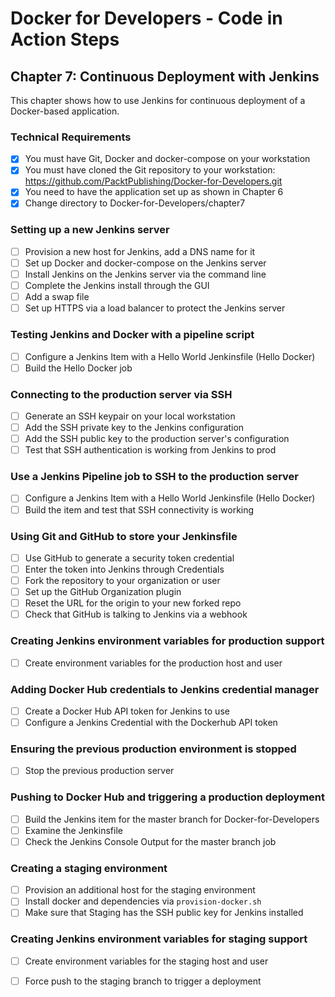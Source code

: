 # Docker for Developers - Code in Action Steps

## Chapter 7: Continuous Deployment with Jenkins
This chapter shows how to use Jenkins for continuous deployment of
a Docker-based application.

### Technical Requirements
- [X] You must have Git, Docker and docker-compose on your workstation
- [X] You must have cloned the Git repository to your workstation:
      https://github.com/PacktPublishing/Docker-for-Developers.git
- [X] You need to have the application set up as shown in Chapter 6
- [X] Change directory to Docker-for-Developers/chapter7

### Setting up a new Jenkins server
- [ ] Provision a new host for Jenkins, add a DNS name for it
- [ ] Set up Docker and docker-compose on the Jenkins server
- [ ] Install Jenkins on the Jenkins server via the command line
- [ ] Complete the Jenkins install through the GUI
- [ ] Add a swap file
- [ ] Set up HTTPS via a load balancer to protect the Jenkins server

### Testing Jenkins and Docker with a pipeline script
- [ ] Configure a Jenkins Item with a Hello World Jenkinsfile (Hello Docker)
- [ ] Build the Hello Docker job

### Connecting to the production server via SSH
- [ ] Generate an SSH keypair on your local workstation
- [ ] Add the SSH private key to the Jenkins configuration
- [ ] Add the SSH public key to the production server's configuration
- [ ] Test that SSH authentication is working from Jenkins to prod

### Use a Jenkins Pipeline job to SSH to the production server
- [ ] Configure a Jenkins Item with a Hello World Jenkinsfile (Hello Docker)
- [ ] Build the item and test that SSH connectivity is working

### Using Git and GitHub to store your Jenkinsfile
- [ ] Use GitHub to generate a security token credential
- [ ] Enter the token into Jenkins through Credentials
- [ ] Fork the repository to your organization or user
- [ ] Set up the GitHub Organization plugin
- [ ] Reset the URL for the origin to your new forked repo
- [ ] Check that GitHub is talking to Jenkins via a webhook

### Creating Jenkins environment variables for production support
- [ ] Create environment variables for the production host and user

### Adding Docker Hub credentials to Jenkins credential manager
- [ ] Create a Docker Hub API token for Jenkins to use 
- [ ] Configure a Jenkins Credential with the Dockerhub API token

### Ensuring the previous production environment is stopped
- [ ] Stop the previous production server

### Pushing to Docker Hub and triggering a production deployment
- [ ] Build the Jenkins item for the master branch for Docker-for-Developers
- [ ] Examine the Jenkinsfile
- [ ] Check the Jenkins Console Output for the master branch job

### Creating a staging environment
- [ ] Provision an additional host for the staging environment
- [ ] Install docker and dependencies via `provision-docker.sh`
- [ ] Make sure that Staging has the SSH public key for Jenkins installed

### Creating Jenkins environment variables for staging support
- [ ] Create environment variables for the staging host and user
- [ ] Force push to the staging branch to trigger a deployment

